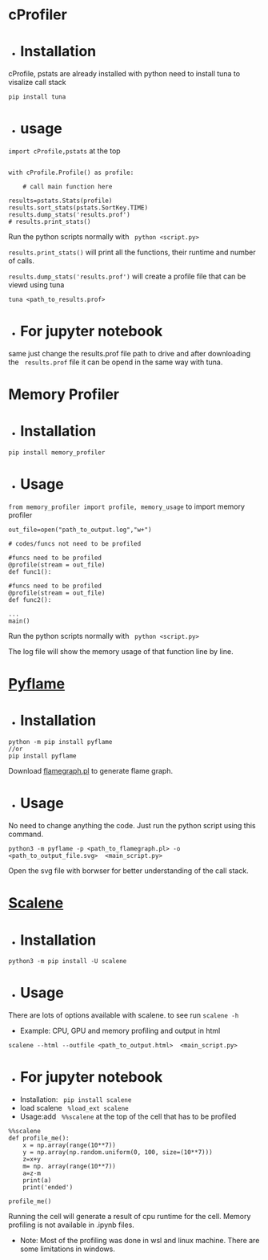 
# cProfiler
* # Installation
cProfile, pstats are already installed with python need to install tuna to visalize call stack
``` console 
pip install tuna
``` 

* # usage
` import cProfile,pstats ` at the top
``` console

with cProfile.Profile() as profile: 

    # call main function here 

results=pstats.Stats(profile)
results.sort_stats(pstats.SortKey.TIME)
results.dump_stats('results.prof')
# results.print_stats()
```
Run the python scripts normally with ` python <script.py>`

` results.print_stats() ` will print all the functions, their runtime and number of calls.

` results.dump_stats('results.prof') ` will create a profile file that can be viewd using tuna
``` console
tuna <path_to_results.prof>
```
* # For jupyter notebook
same just change the results.prof file path to drive and after downloading the ` results.prof` file it can be opend in the same way with tuna.
# Memory Profiler

* # Installation
```console
pip install memory_profiler
```
* # Usage
` from memory_profiler import profile, memory_usage ` to import memory profiler
``` console
out_file=open("path_to_output.log","w+")

# codes/funcs not need to be profiled

#funcs need to be profiled
@profile(stream = out_file)
def func1():

#funcs need to be profiled
@profile(stream = out_file)
def func2():

...
main()
```
Run the python scripts normally with ` python <script.py>`

The log file will show the memory usage of that function line by line.

# [Pyflame](https://pypi.org/project/pyflame/)
* # Installation
``` console
python -m pip install pyflame 
//or 
pip install pyflame
```
Download [flamegraph.pl](https://github.com/brendangregg/FlameGraph/blob/master/flamegraph.pl) to generate flame graph.
* # Usage
No need to change anything the code. Just run the python script using this command.
``` console
python3 -m pyflame -p <path_to_flamegraph.pl> -o <path_to_output_file.svg>  <main_script.py>
```
Open the svg file with borwser for better understanding of the call stack.

# [Scalene](https://pypi.org/project/scalene/0.7.13/)
* # Installation
``` console
python3 -m pip install -U scalene
```
* # Usage
There are lots of options available with scalene.
to see run ` scalene -h `

- Example: CPU, GPU and memory profiling and output in html
``` console
scalene --html --outfile <path_to_output.html>  <main_script.py>
```
* # For jupyter notebook
* Installation:
` pip install scalene`
* load scalene ` %load_ext scalene`
* Usage:add ` %%scalene` at the top of the cell that has to be profiled
``` console
%%scalene
def profile_me():
    x = np.array(range(10**7))
    y = np.array(np.random.uniform(0, 100, size=(10**7)))
    z=x+y
    m= np. array(range(10**7))
    a=z-m
    print(a)
    print('ended')

profile_me()
```
Running the cell will generate a result of cpu runtime for the cell. Memory profiling is not available in .ipynb files. 

- Note: Most of the profiling was done in wsl and linux machine. There are some limitations in windows.
